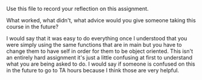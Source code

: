 Use this file to record your reflection on this assignment. 

What worked, what didn't, what advice would you give someone taking this course in the future?

I would say that it was easy to do everything once I understood that you were simply using the same functions that are in main but you have to change them to have self in order for them to be object oriented. This isn't an entirely hard assignment it's just a little confusing at first to understand what you are being asked to do. I would say if someone is confused on this in the future to go to TA hours because I think those are very helpful.
